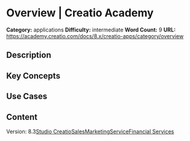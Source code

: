# Overview | Creatio Academy

**Category:** applications **Difficulty:** intermediate **Word Count:** 9
**URL:** https://academy.creatio.com/docs/8.x/creatio-apps/category/overview

## Description

## Key Concepts

## Use Cases

## Content

Version:
8.3[Studio Creatio](/docs/8.x/creatio-apps/overview/platform-overview)[Sales](/docs/8.x/creatio-apps/overview/sales-creatio-overview)[Marketing](/docs/8.x/creatio-apps/overview/marketing-creatio-overview)[Service](/docs/8.x/creatio-apps/overview/service-creatio-overview)[Financial Services](/docs/8.x/creatio-apps/overview/financial-services-creatio-overview)

